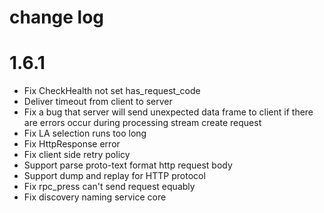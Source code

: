 change log
====

# 1.6.1

* Fix CheckHealth not set has_request_code
* Deliver timeout from client to server
* Fix a bug that server will send unexpected data frame to client if there are errors occur during processing stream create request
* Fix LA selection runs too long
* Fix HttpResponse error
* Fix client side retry policy
* Support parse proto-text format http request body
* Support dump and replay for HTTP protocol
* Fix rpc_press can't send request equably
* Fix discovery naming service core
